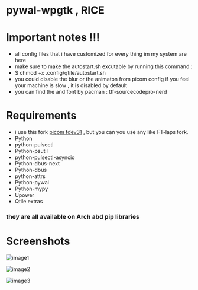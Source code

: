 # pywal-wpgtk , RICE

# Important notes !!!
- all config files that i have customized for every thing im my system are here
- make sure to make the autostart.sh excutable by running this command :
- $ chmod +x .config/qtile/autostart.sh
- you could disable the blur or the animaton from picom config if you feel your machine is slow , it is disabled by default
- you can find the and font by pacman : ttf-sourcecodepro-nerd 
# Requirements
- i use this fork [picom fdev31](https://github.com/fdev31/picom) , but you can you use any like FT-laps fork.
- Python
- python-pulsectl
- Python-psutil
- python-pulsectl-asyncio
- Python-dbus-next
- Python-dbus
- python-attrs
- Python-pywal
- Python-mypy
- Upower
- Qtile extras
<h3>they are all available on Arch abd pip libraries</h3>

# Screenshots
![image1](https://raw.githubusercontent.com/nizaralheet/my_config/main/screenshot/q1.png)

![image2](https://raw.githubusercontent.com/nizaralheet/my_config/main/screenshot/q2.png)
 
![image3](https://raw.githubusercontent.com/nizaralheet/my_config/main/screenshot/q3.png)
